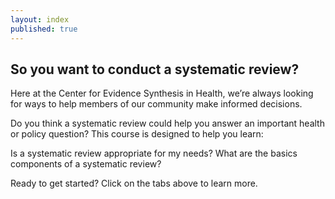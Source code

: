 ```yaml
---
layout: index
published: true
---
```


## So you want to conduct a systematic review?  

Here at the Center for Evidence Synthesis in Health, we’re always looking for ways to help members of our community make informed decisions. 

Do you think a systematic review could help you answer an important health or policy question? This course is designed to help you learn: 

Is a systematic review appropriate for my needs?
What are the basics components of a systematic review?

Ready to get started? Click on the tabs above to learn more.
